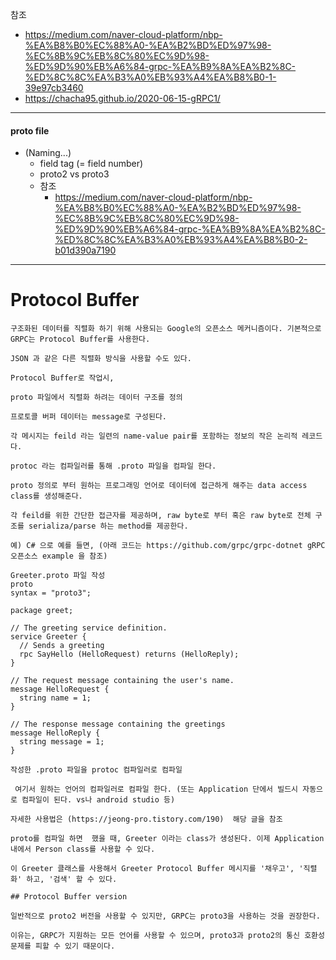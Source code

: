참조
* https://medium.com/naver-cloud-platform/nbp-%EA%B8%B0%EC%88%A0-%EA%B2%BD%ED%97%98-%EC%8B%9C%EB%8C%80%EC%9D%98-%ED%9D%90%EB%A6%84-grpc-%EA%B9%8A%EA%B2%8C-%ED%8C%8C%EA%B3%A0%EB%93%A4%EA%B8%B0-1-39e97cb3460
* https://chacha95.github.io/2020-06-15-gRPC1/

---

#### proto file
* (Naming...)
  * field tag (= field number)
  * proto2 vs proto3
  * 참조
    - https://medium.com/naver-cloud-platform/nbp-%EA%B8%B0%EC%88%A0-%EA%B2%BD%ED%97%98-%EC%8B%9C%EB%8C%80%EC%9D%98-%ED%9D%90%EB%A6%84-grpc-%EA%B9%8A%EA%B2%8C-%ED%8C%8C%EA%B3%A0%EB%93%A4%EA%B8%B0-2-b01d390a7190
    
    
---
# Protocol Buffer
```
구조화된 데이터를 직렬화 하기 위해 사용되는 Google의 오픈소스 메커니즘이다. 기본적으로 GRPC는 Protocol Buffer를 사용한다.

JSON 과 같은 다른 직렬화 방식을 사용할 수도 있다.

Protocol Buffer로 작업시,

proto 파일에서 직렬화 하려는 데이터 구조를 정의

프로토콜 버퍼 데이터는 message로 구성된다.

각 메시지는 feild 라는 일련의 name-value pair를 포함하는 정보의 작은 논리적 레코드다.

protoc 라는 컴파일러를 통해 .proto 파일을 컴파일 한다.

proto 정의로 부터 원하는 프로그래밍 언어로 데이터에 접근하게 해주는 data access class를 생성해준다.

각 feild를 위한 간단한 접근자를 제공하며, raw byte로 부터 혹은 raw byte로 전체 구조를 serializa/parse 하는 method를 제공한다.

예) C# 으로 예를 들면, (아래 코드는 https://github.com/grpc/grpc-dotnet gRPC 오픈소스 example 을 참조)

Greeter.proto 파일 작성
proto
syntax = "proto3";

package greet;

// The greeting service definition.
service Greeter {
  // Sends a greeting
  rpc SayHello (HelloRequest) returns (HelloReply);
}

// The request message containing the user's name.
message HelloRequest {
  string name = 1;
}

// The response message containing the greetings
message HelloReply {
  string message = 1;
}

작성한 .proto 파일을 protoc 컴파일러로 컴파일

 여기서 원하는 언어의 컴파일러로 컴파일 한다. (또는 Application 단에서 빌드시 자동으로 컴파일이 된다. vs나 android studio 등)

자세한 사용법은 (https://jeong-pro.tistory.com/190)  해당 글을 참조

proto를 컴파일 하면  했을 때, Greeter 이라는 class가 생성된다. 이제 Application 내에서 Person class를 사용할 수 있다.

이 Greeter 클래스를 사용해서 Greeter Protocol Buffer 메시지를 '채우고', '직렬화' 하고, '검색' 할 수 있다.

## Protocol Buffer version

일반적으로 proto2 버전을 사용할 수 있지만, GRPC는 proto3을 사용하는 것을 권장한다.

이유는, GRPC가 지원하는 모든 언어를 사용할 수 있으며, proto3과 proto2의 통신 호환성 문제를 피할 수 있기 때문이다.
```